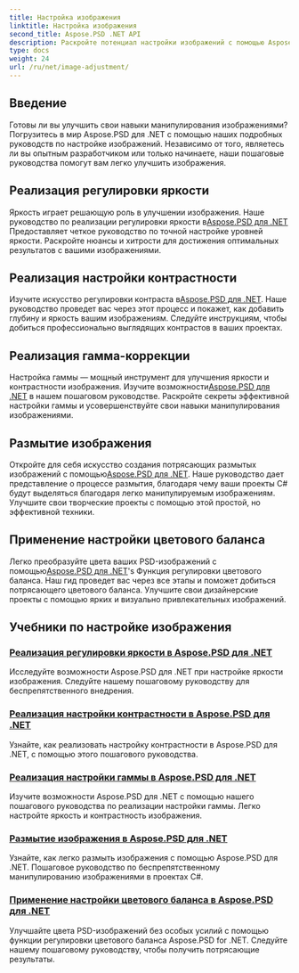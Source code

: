 ```yaml
---
title: Настройка изображения
linktitle: Настройка изображения
second_title: Aspose.PSD .NET API
description: Раскройте потенциал настройки изображений с помощью Aspose.PSD для .NET. Изучите руководства по яркости, контрастности и цветовому балансу, чтобы освоить манипуляции с изображениями.
type: docs
weight: 24
url: /ru/net/image-adjustment/
---
```

## Введение

Готовы ли вы улучшить свои навыки манипулирования изображениями? Погрузитесь в мир Aspose.PSD для .NET с помощью наших подробных руководств по настройке изображений. Независимо от того, являетесь ли вы опытным разработчиком или только начинаете, наши пошаговые руководства помогут вам легко улучшить изображения.

## Реализация регулировки яркости

 Яркость играет решающую роль в улучшении изображения. Наше руководство по реализации регулировки яркости в[Aspose.PSD для .NET](./brightness-adjustment/) Предоставляет четкое руководство по точной настройке уровней яркости. Раскройте нюансы и хитрости для достижения оптимальных результатов с вашими изображениями.

## Реализация настройки контрастности

 Изучите искусство регулировки контраста в[Aspose.PSD для .NET](./contrast-adjustment/). Наше руководство проведет вас через этот процесс и покажет, как добавить глубину и яркость вашим изображениям. Следуйте инструкциям, чтобы добиться профессионально выглядящих контрастов в ваших проектах.

## Реализация гамма-коррекции

Настройка гаммы — мощный инструмент для улучшения яркости и контрастности изображения. Изучите возможности[Aspose.PSD для .NET](./gamma-adjustment/) в нашем пошаговом руководстве. Раскройте секреты эффективной настройки гаммы и усовершенствуйте свои навыки манипулирования изображениями.

## Размытие изображения

 Откройте для себя искусство создания потрясающих размытых изображений с помощью[Aspose.PSD для .NET](./blur-image/). Наше руководство дает представление о процессе размытия, благодаря чему ваши проекты C# будут выделяться благодаря легко манипулируемым изображениям. Улучшите свои творческие проекты с помощью этой простой, но эффективной техники.

## Применение настройки цветового баланса

 Легко преобразуйте цвета ваших PSD-изображений с помощью[Aspose.PSD для .NET](./color-balance-adjustment/)'s Функция регулировки цветового баланса. Наш гид проведет вас через все этапы и поможет добиться потрясающего цветового баланса. Улучшите свои дизайнерские проекты с помощью ярких и визуально привлекательных изображений.

## Учебники по настройке изображения
### [Реализация регулировки яркости в Aspose.PSD для .NET](./brightness-adjustment/)
Исследуйте возможности Aspose.PSD для .NET при настройке яркости изображения. Следуйте нашему пошаговому руководству для беспрепятственного внедрения.
### [Реализация настройки контрастности в Aspose.PSD для .NET](./contrast-adjustment/)
Узнайте, как реализовать настройку контрастности в Aspose.PSD для .NET, с помощью этого пошагового руководства.
### [Реализация настройки гаммы в Aspose.PSD для .NET](./gamma-adjustment/)
Изучите возможности Aspose.PSD для .NET с помощью нашего пошагового руководства по реализации настройки гаммы. Легко настройте яркость и контрастность изображения.
### [Размытие изображения в Aspose.PSD для .NET](./blur-image/)
Узнайте, как легко размыть изображения с помощью Aspose.PSD для .NET. Пошаговое руководство по беспрепятственному манипулированию изображениями в проектах C#.
### [Применение настройки цветового баланса в Aspose.PSD для .NET](./color-balance-adjustment/)
Улучшайте цвета PSD-изображений без особых усилий с помощью функции регулировки цветового баланса Aspose.PSD for .NET. Следуйте нашему пошаговому руководству, чтобы получить потрясающие результаты.
